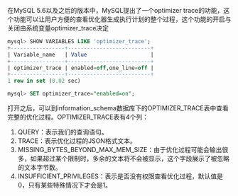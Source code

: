 在MySQL 5.6以及之后的版本中，MySQL提出了一个optimizer trace的功能，这个功能可以让用户方便的查看优化器生成执行计划的整个过程，这个功能的开启与关闭由系统变量optimizer_trace决定

```sql
mysql> SHOW VARIABLES LIKE 'optimizer_trace';
+-----------------+--------------------------+
| Variable_name   | Value                    |
+-----------------+--------------------------+
| optimizer_trace | enabled=off,one_line=off |
+-----------------+--------------------------+
1 row in set (0.02 sec)

mysql> SET optimizer_trace="enabled=on";
```

打开之后，可以到information_schema数据库下的OPTIMIZER_TRACE表中查看完整的优化过程。OPTIMIZER_TRACE表有4个列：

1. QUERY：表示我们的查询语句。
2. TRACE：表示优化过程的JSON格式文本。
3. MISSING_BYTES_BEYOND_MAX_MEM_SIZE：由于优化过程可能会输出很多，如果超过某个限制时，多余的文本将不会被显示，这个字段展示了被忽略的文本字节数。
4. INSUFFICIENT_PRIVILEGES：表示是否没有权限查看优化过程，默认值是0，只有某些特殊情况下才会是1。

